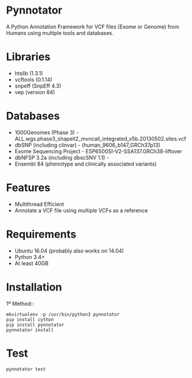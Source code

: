 # Pynnotator

A Python Annotation Framework for VCF files (Exome or Genome) from Humans using multiple tools and databases.


Libraries
=========

- htslib (1.3.1)
- vcftools (0.1.14)
- snpeff (SnpEff 4.3)
- vep (version 84)

Databases
=========

- 1000Genomes (Phase 3) - ALL.wgs.phase3_shapeit2_mvncall_integrated_v5b.20130502.sites.vcf 
- dbSNP (including clinvar) - (human_9606_b147_GRCh37p13) 
- Exome Sequencing Project - ESP6500SI-V2-SSA137.GRCh38-liftover
- dbNFSP 3.2a (including dbscSNV 1.1) - 
- Ensembl 84 (phenotype and clinically associated variants)


Features
========
- Multithread Efficient
- Annotate a VCF file using multiple VCFs as a reference

Requirements
============

- Ubuntu 16.04 (probably also works on 14.04)
- Python 3.4+
- At least 40GB

Installation 
============

1º Method::
    
    mkvirtualenv -p /usr/bin/python3 pynnotator
    pip install cython 
    pip install pynnotator
    pynnotator install


Test
====

    pynnotator test

